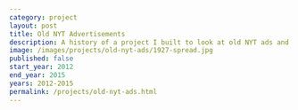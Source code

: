 ```yaml
---
category: project
layout: post
title: Old NYT Advertisements
description: A history of a project I built to look at old NYT ads and why they are so appealing
image: /images/projects/old-nyt-ads/1927-spread.jpg
published: false
start_year: 2012
end_year: 2015
years: 2012-2015
permalink: /projects/old-nyt-ads.html
---
```

